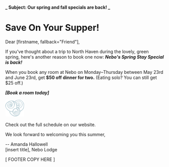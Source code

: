 
**_ Subject: Our spring and fall specials are back! _**

# Save On Your Supper!

Dear [firstname, fallback="Friend"],

If you've thought about a trip to North Haven during the lovely, green spring, here's another reason to book one now: **_Nebo's Spring Stay Special is back!_**

When you book any room at Nebo on Monday&ndash;Thursday between May 23rd and June 23rd, get **$50 off dinner for two.** (Eating solo? You can still get $25 off.)

**_[Book a room today]_**


![Alt text for the image](src/assets/img/Nebo_logo_square.png)

Check out the full schedule on our website.

We look forward to welcoming you this summer,

-- Amanda Hallowell  
[insert title], Nebo Lodge

[  FOOTER COPY HERE  ]
